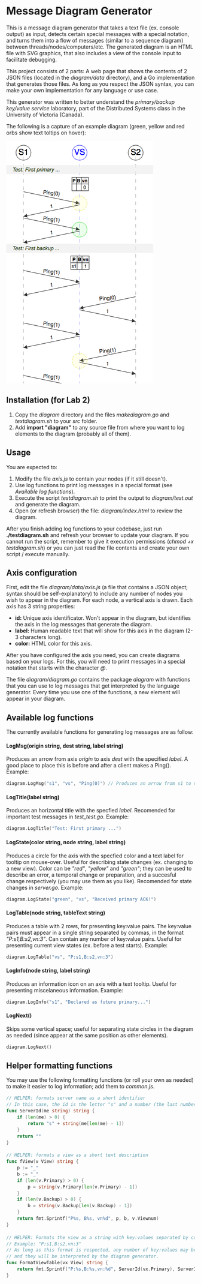 # Message Diagram Generator
This is a message diagram generator that takes a text file (ex. console output) as input, detects certain special messages with a special notation, and turns them into a flow of messages (similar to a sequence diagram) between threads/nodes/computers/etc. The generated diagram is an HTML file with SVG graphics, that also includes a view of the console input to facilitate debugging.

This project consists of 2 parts: A web page that shows the contents of 2 JSON files (located in the *diagram/data* directory), and a Go implementation that generates those files. As long as you respect the JSON syntax, you can make your own implementation for any language or use case.

This generator was written to better understand the *primary/backup key/value service* laboratory, part of the Distributed Systems class in the University of Victoria (Canada).

The following is a capture of an example diagram (green, yellow and red orbs show text toltips on hover):

![alt tag](/docs/example.png)

## Installation (for Lab 2)

1. Copy the *diagram* directory and the files *makediagram.go* and *textdiagram.sh* to your *src* folder.
2. Add **import "diagram"** to any source file from where you want to log elements to the diagram (probably all of them).

## Usage

You are expected to:

1. Modify the file *axis.js* to contain your nodes (if it still doesn't).
2. Use log functions to print log messages in a special format (see *Available log functions*).
3. Execute the script *testdiagram.sh* to print the output to *diagram/test.out* and generate the diagram.
4. Open (or refresh browser) the file: *diagram/index.html* to review the diagram.

After you finish adding log functions to your codebase, just run **./testdiagram.sh** and refresh your browser to update your diagram. If you cannot run the script, remember to give it execution permissions (*chmod +x testdiagram.sh*) or you can just read the file contents and create your own script / execute manually.

## Axis configuration

First, edit the file *diagram/data/axis.js* (a file that contains a JSON object; syntax should be self-explanatory) to include any number of nodes you wish to appear in the diagram. For each node, a vertical axis is drawn. Each axis has 3 string properties:
* **id:** Unique axis identificator. Won't appear in the diagram, but identifies the axis in the log messages that generate the diagram.
* **label:** Human readable text that will show for this axis in the diagram (2-3 characters long).
* **color:** HTML color for this axis.

After you have configured the axis you need, you can create diagrams based on your logs. For this, you will need to print messages in a special notation that starts with the character *@*.

The file *diagram/diagram.go* contains the package *diagram* with functions that you can use to log messages that get interpreted by the language generator. Every time you use one of the functions, a new element will appear in your diagram. 

## Available log functions

The currently available functions for generating log messages are as follow:

#### LogMsg(origin string, dest string, label string)
Produces an arrow from axis *origin* to axis *dest* with the specified *label*. A good place to place this is before and after a client makes a Ping().
Example:
```Go
diagram.LogMsg("s1", "vs", "Ping(0)") // Produces an arrow from s1 to vs with the label Ping(0)
```

#### LogTitle(label string)
Produces an horizontal title with the specfied *label*. Recomended for important test messages in *test_test.go*.
Example:
```Go
diagram.LogTitle("Test: First primary ...")
```

#### LogState(color string, node string, label string)
Produces a circle for the axis with the specfied color and a text label for tooltip on mouse-over. Useful for describing state changes (ex. changing to a new view). Color can be *"red"*, *"yellow"* and *"green"*; they can be used to describe an error, a temporal change or preparation, and a succesful change respectively (you may use them as you like). Recomended for state changes in *server.go*.
Example:
```Go
diagram.LogState("green", "vs", "Received primary ACK!")
```

#### LogTable(node string, tableText string)
Produces a table with 2 rows, for presenting key:value pairs. The key:value pairs must appear in a single string separated by commas, in the format *"P:s1,B:s2,vn:3"*. Can contain any number of key:value pairs. Useful for presenting current view states (ex. before a test starts).
Example:
```Go
diagram.LogTable("vs", "P:s1,B:s2,vn:3")
```

#### LogInfo(node string, label string)
Produces an information icon on an axis with a text tooltip. Useful for presenting miscelaneous information.
Example:
```Go
diagram.LogInfo("s1", "Declared as future primary...")
```

#### LogNext()
Skips some vertical space; useful for separating state circles in the diagram as needed (since appear at the same position as other elements).
```Go
diagram.LogNext()
```

## Helper formatting functions
You may use the following formatting functions (or roll your own as needed) to make it easier to log information; add them to *common.js*.

```Go
// HELPER: formats server name as a short identifier
// In this case, the id is the letter "s" and a number (the last number of the full server name)
func ServerId(me string) string {
	if (len(me) > 0) {
		return "s" + string(me[len(me) - 1])
	}
	return ""
}

// HELPER: formats a view as a short text description
func fView(v View) string {
	p := "_"
	b := "_"
	if (len(v.Primary) > 0) {
		p = string(v.Primary[len(v.Primary) - 1])
	}
	if (len(v.Backup) > 0) {
		b = string(v.Backup[len(v.Backup) - 1])
	}
	return fmt.Sprintf("P%s, B%s, vn%d", p, b, v.Viewnum)
}

// HELPER: Formats the view as a string with key:values separated by commas
// Example: "P:s1,B:s2,vn:3"
// As long as this format is respected, any number of key:values may be included
// and they will be interpreted by the diagram generator.
func FormatViewTable(vx View) string {
	return fmt.Sprintf("P:%s,B:%s,vn:%d", ServerId(vx.Primary), ServerId(vx.Backup), vx.Viewnum)
}
```
